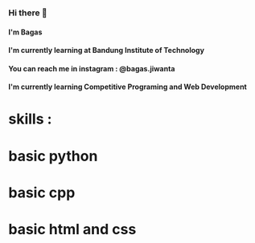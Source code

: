 ### Hi there 👋
#### I'm Bagas
#### I'm currently learning at Bandung Institute of Technology
#### You can reach me in instagram : @bagas.jiwanta
#### I'm currently learning Competitive Programing and Web Development

# skills :
# basic python
# basic cpp
# basic html and css

<!--
**bagasjiwanta/bagasjiwanta** is a ✨ _special_ ✨ repository because its `README.md` (this file) appears on your GitHub profile.

Here are some ideas to get you started:

- 🔭 I’m currently working on ...
- 🌱 I’m currently learning ...
- 👯 I’m looking to collaborate on ...
- 🤔 I’m looking for help with ...
- 💬 Ask me about ...
- 📫 How to reach me: ...
- 😄 Pronouns: ...
- ⚡ Fun fact: ...
-->
